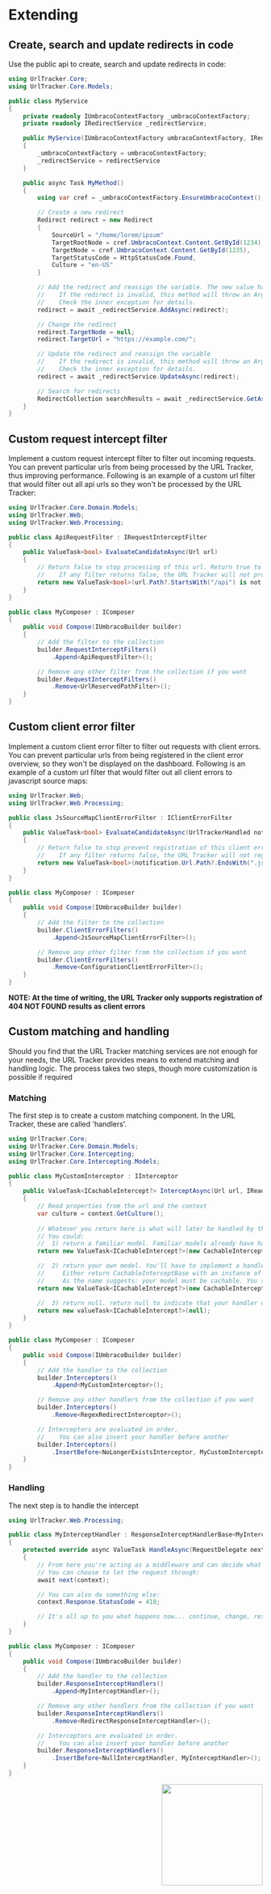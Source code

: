 # Extending
## Create, search and update redirects in code
Use the public api to create, search and update redirects in code:

```csharp
using UrlTracker.Core;
using UrlTracker.Core.Models;

public class MyService
{
    private readonly IUmbracoContextFactory _umbracoContextFactory;
    private readonly IRedirectService _redirectService;

    public MyService(IUmbracoContextFactory umbracoContextFactory, IRedirectService redirectService)
    {
        _umbracoContextFactory = umbracoContextFactory;
        _redirectService = redirectService
    }

    public async Task MyMethod()
    {
        using var cref = _umbracoContextFactory.EnsureUmbracoContext();

        // Create a new redirect
        Redirect redirect = new Redirect
        {
            SourceUrl = "/home/lorem/ipsum"
            TargetRootNode = cref.UmbracoContext.Content.GetById(1234),
            TargetNode = cref.UmbracoContext.Content.GetById(1235),
            TargetStatusCode = HttpStatusCode.Found,
            Culture = "en-US"
        }

        // Add the redirect and reassign the variable. The new value has an id assigned.
        //    If the redirect is invalid, this method will throw an ArgumentException.
        //    Check the inner exception for details.
        redirect = await _redirectService.AddAsync(redirect);

        // Change the redirect
        redirect.TargetNode = null;
        redirect.TargetUrl = "https://example.com/";

        // Update the redirect and reassign the variable
        //    If the redirect is invalid, this method will throw an ArgumentException.
        //    Check the inner exception for details.
        redirect = await _redirectService.UpdateAsync(redirect);

        // Search for redirects
        RedirectCollection searchResults = await _redirectService.GetAsync(skip: 0, take: 10, query: "homepage");
    }
}
```

## Custom request intercept filter
Implement a custom request intercept filter to filter out incoming requests. You can prevent particular urls from being processed by the URL Tracker, thus improving performance. Following is an example of a custom url filter that would filter out all api urls so they won't be processed by the URL Tracker:

```csharp
using UrlTracker.Core.Domain.Models;
using UrlTracker.Web;
using UrlTracker.Web.Processing;

public class ApiRequestFilter : IRequestInterceptFilter
{
    public ValueTask<bool> EvaluateCandidateAsync(Url url)
    {
        // Return false to stop processing of this url. Return true to continue processing.
        //    If any filter returns false, the URL Tracker will not process the request.
        return new ValueTask<bool>(url.Path?.StartsWith("/api") is not true);
    }
}

public class MyComposer : IComposer
{
    public void Compose(IUmbracoBuilder builder)
    {
        // Add the filter to the collection
        builder.RequestInterceptFilters()
            .Append<ApiRequestFilter>();

        // Remove any other filter from the collection if you want
        builder.RequestInterceptFilters()
            .Remove<UrlReservedPathFilter>();
    }
}
```

## Custom client error filter
Implement a custom client error filter to filter out requests with client errors. You can prevent particular urls from being registered in the client error overview, so they won't be displayed on the dashboard. Following is an example of a custom url filter that would filter out all client errors to javascript source maps:

```csharp
using UrlTracker.Web;
using UrlTracker.Web.Processing;

public class JsSourceMapClientErrorFilter : IClientErrorFilter
{
    public ValueTask<bool> EvaluateCandidateAsync(UrlTrackerHandled notification)
    {
        // Return false to stop prevent registration of this client error. Return true to continue registration
        //    If any filter returns false, the URL Tracker will not register the client error.
        return new ValueTask<bool>(notification.Url.Path?.EndsWith(".js.map") is not true);
    }
}

public class MyComposer : IComposer
{
    public void Compose(IUmbracoBuilder builder)
    {
        // Add the filter to the collection
        builder.ClientErrorFilters()
            .Append<JsSourceMapClientErrorFilter>();

        // Remove any other filter from the collection if you want
        builder.ClientErrorFilters()
            .Remove<ConfigurationClientErrorFilter>();
    }
}
```

**NOTE: At the time of writing, the URL Tracker only supports registration of 404 NOT FOUND results as client errors**

## Custom matching and handling
Should you find that the URL Tracker matching services are not enough for your needs, the URL Tracker provides means to extend matching and handling logic. The process takes two steps, though more customization is possible if required

### Matching
The first step is to create a custom matching component. In the URL Tracker, these are called 'handlers'.
```csharp
using UrlTracker.Core;
using UrlTracker.Core.Domain.Models;
using UrlTracker.Core.Intercepting;
using UrlTracker.Core.Intercepting.Models;

public class MyCustomInterceptor : IInterceptor
{
    public ValueTask<ICachableIntercept?> InterceptAsync(Url url, IReadOnlyInterceptContext context)
    {
        // Read properties from the url and the context
        var culture = context.GetCulture();
        
        // Whatever you return here is what will later be handled by the handlers
        // You could:
        //  1) return a familiar model. Familiar models already have handlers and won't require you to define a handler yourself. Familiar models are: UrlTrackerShallowRedirect, UrlTrackerShallowClientError and CachableInterceptBase.NullIntercept
        return new ValueTask<ICachableIntercept?>(new CachableInterceptBase<UrlTrackerShallowRedirect>(new UrlTrackerShallowRedirect()));

        //  2) return your own model. You'll have to implement a handler later to handle your own model
        //     Either return CachableInterceptBase with an instance of your model or implement ICachableIntercept yourself.
        //     As the name suggests: your model must be cachable. You shouldn't return IPublishedContent here for example.
        return new ValueTask<ICachableIntercept?>(new CachableInterceptBase<MyCachableModel>(new MyCachableModel()));

        //  3) return null. return null to indicate that your handler couldn't match the incoming url. The URL Tracker will continue the search with other handlers
        return new valueTask<ICachableIntercept?>(null);
    }
}

public class MyComposer : IComposer
{
    public void Compose(IUmbracoBuilder builder)
    {
        // Add the handler to the collection
        builder.Interceptors()
            .Append<MyCustomInterceptor>();

        // Remove any other handlers from the collection if you want
        builder.Interceptors()
            .Remove<RegexRedirectInterceptor>();

        // Interceptors are evaluated in order.
        //    You can also insert your handler before another
        builder.Interceptors()
            .InsertBefore<NoLongerExistsInterceptor, MyCustomInterceptor>();
    }
}
```

### Handling
The next step is to handle the intercept

```csharp
using UrlTracker.Web.Processing;

public class MyInterceptHandler : ResponseInterceptHandlerBase<MyInterceptModel>
{
    protected override async ValueTask HandleAsync(RequestDelegate next, HttpContext context, MyInterceptModel intercept)
    {
        // From here you're acting as a middleware and can decide what to do with the request, based on the intercept model.
        // You can choose to let the request through:
        await next(context);

        // You can also do something else:
        context.Response.StatusCode = 418;

        // It's all up to you what happens now... continue, change, return, etc.
    }
}

public class MyComposer : IComposer
{
    public void Compose(IUmbracoBuilder builder)
    {
        // Add the handler to the collection
        builder.ResponseInterceptHandlers()
            .Append<MyInterceptHandler>();

        // Remove any other handlers from the collection if you want
        builder.ResponseInterceptHandlers()
            .Remove<RedirectResponseInterceptHandler>();

        // Interceptors are evaluated in order.
        //    You can also insert your handler before another
        builder.ResponseInterceptHandlers()
            .InsertBefore<NullInterceptHandler, MyInterceptHandler>();
    }
}
```

<a href="https://infocaster.net">
<img align="right" height="200" src="https://github.com/Infocaster/.github/blob/cba580027a6761844ddab7267f85debe31e96f1a/assets/Infocaster_Corner.png?raw=true">
</a>